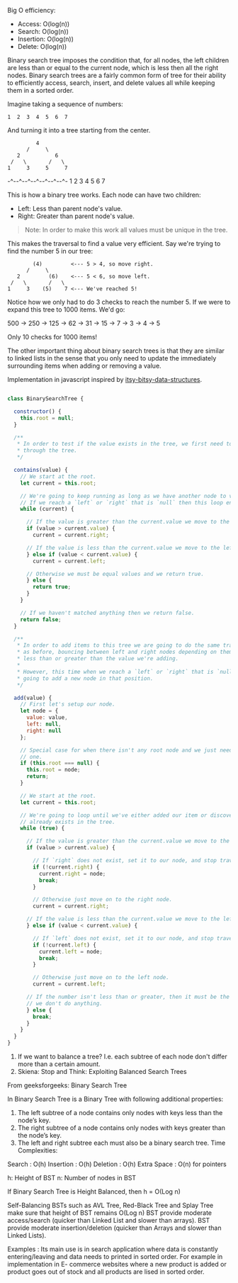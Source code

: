 Big O efficiency:
- Access: O(log(n))
- Search: O(log(n))
- Insertion: O(log(n))
- Delete: O(log(n))

Binary search tree imposes the condition that, for all nodes, the left children are less than or equal to the current node, which is less then all the right nodes.
Binary search trees are a fairly common form of tree for their ability to
efficiently access, search, insert, and delete values all while keeping them
in a sorted order.

Imagine taking a sequence of numbers:

    1  2  3  4  5  6  7

And turning it into a tree starting from the center.

             4
          /     \
       2           6
     /   \       /   \
    1     3     5     7
   -^--^--^--^--^--^--^-
    1  2  3  4  5  6  7

This is how a binary tree works. Each node can have two children:

- Left: Less than parent node's value.
- Right: Greater than parent node's value.

> Note: In order to make this work all values must be unique in the tree.

This makes the traversal to find a value very efficient. Say we're trying to
find the number 5 in our tree:

            (4)         <--- 5 > 4, so move right.
          /     \
       2         (6)    <--- 5 < 6, so move left.
     /   \       /   \
    1     3    (5)    7 <--- We've reached 5!

Notice how we only had to do 3 checks to reach the number 5. If we were to
expand this tree to 1000 items. We'd go:

  500 -> 250 -> 125 -> 62 -> 31 -> 15 -> 7 -> 3 -> 4 -> 5

Only 10 checks for 1000 items!

The other important thing about binary search trees is that they are similar
to linked lists in the sense that you only need to update the immediately
surrounding items when adding or removing a value.

Implementation in javascript inspired by [itsy-bitsy-data-structures](https://github.com/thejameskyle/itsy-bitsy-data-structures).

```javascript

class BinarySearchTree {

  constructor() {
    this.root = null;
  }

  /**
   * In order to test if the value exists in the tree, we first need to search
   * through the tree.
   */

  contains(value) {
    // We start at the root.
    let current = this.root;

    // We're going to keep running as long as we have another node to visit.
    // If we reach a `left` or `right` that is `null` then this loop ends.
    while (current) {

      // If the value is greater than the current.value we move to the right
      if (value > current.value) {
        current = current.right;

      // If the value is less than the current.value we move to the left.
      } else if (value < current.value) {
        current = current.left;

      // Otherwise we must be equal values and we return true.
      } else {
        return true;
      }
    }

    // If we haven't matched anything then we return false.
    return false;
  }

  /**
   * In order to add items to this tree we are going to do the same traversal
   * as before, bouncing between left and right nodes depending on them being
   * less than or greater than the value we're adding.
   *
   * However, this time when we reach a `left` or `right` that is `null` we're
   * going to add a new node in that position.
   */

  add(value) {
    // First let's setup our node.
    let node = {
      value: value,
      left: null,
      right: null
    };

    // Special case for when there isn't any root node and we just need to add
    // one.
    if (this.root === null) {
      this.root = node;
      return;
    }

    // We start at the root.
    let current = this.root;

    // We're going to loop until we've either added our item or discovered it
    // already exists in the tree.
    while (true) {

      // If the value is greater than the current.value we move to the right.
      if (value > current.value) {

        // If `right` does not exist, set it to our node, and stop traversing.
        if (!current.right) {
          current.right = node;
          break;
        }

        // Otherwise just move on to the right node.
        current = current.right;

      // If the value is less than the current.value we move to the left.
      } else if (value < current.value) {

        // If `left` does not exist, set it to our node, and stop traversing.
        if (!current.left) {
          current.left = node;
          break;
        }

        // Otherwise just move on to the left node.
        current = current.left;

      // If the number isn't less than or greater, then it must be the same and
      // we don't do anything.
      } else {
        break;
      }
    }
  }
}
```

1. If we want to balance a tree? I.e. each subtree of each node don't differ more than a certain amount.
2. Skiena: Stop and Think: Exploiting Balanced Search Trees

From geeksforgeeks:
Binary Search Tree

In Binary Search Tree is a Binary Tree with following additional properties:
1. The left subtree of a node contains only nodes with keys less than the node’s key.
2. The right subtree of a node contains only nodes with keys greater than the node’s key.
3. The left and right subtree each must also be a binary search tree.
Time Complexities:

Search :  O(h)
Insertion : O(h)
Deletion : O(h)
Extra Space : O(n) for pointers

h: Height of BST
n: Number of nodes in BST

If Binary Search Tree is Height Balanced, 
then h = O(Log n) 

Self-Balancing BSTs such as AVL Tree, Red-Black
Tree and Splay Tree make sure that height of BST 
remains O(Log n)
BST provide moderate access/search (quicker than Linked List and slower than arrays).
BST provide moderate insertion/deletion (quicker than Arrays and slower than Linked Lists).

Examples : Its main use is in search application where data is constantly entering/leaving and data needs to printed in sorted order. For example in implementation in E- commerce websites where a new product is added or product goes out of stock and all products are lised in sorted order.
